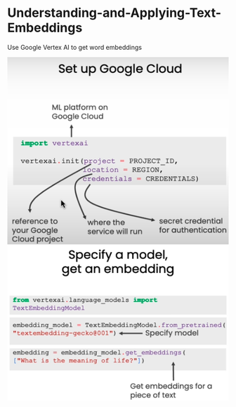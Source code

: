 # Understanding-and-Applying-Text-Embeddings
Use Google Vertex AI to get word embeddings

![Iterative Prompt Development](https://github.com/nwang1000/Understanding-and-Applying-Text-Embeddings/blob/6c485673263ff56c9db1ef96de2c6c25eb1182cd/Set%20up%20Google%20Cloud.png)
![Iterative Prompt Development](https://github.com/nwang1000/Understanding-and-Applying-Text-Embeddings/blob/6c485673263ff56c9db1ef96de2c6c25eb1182cd/Specify%20a%20model.png)
